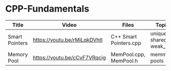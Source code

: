 # CPP-Fundamentals

| Title | Video | Files  | Topics |
| ------------- | ------------- | ------------- | ------------- |
| Smart Pointers | https://youtu.be/rMiLqkDVhtI  | C++ Smart Pointers.cpp | unique_ptr, shared_ptr, weak_ptr |
| Memory Pool | https://youtu.be/cCvF7VRqcig | MemPool.cpp, MemPool.h | memmory pools |
